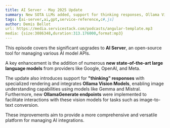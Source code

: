 ```yaml
---
title: AI Server - May 2025 Update
summary: New SOTA LLMs added, support for thinking responses, Ollama Vision Models & Generate API
tags: [ai-server,ai,gpt,service-reference,c#,js]
author: Demis Bellot
url: https://media.servicestack.com/podcasts/angular-template.mp3
media: {size:3086348,duration:313.176000,format:mp3}
---
```


This episode covers the significant upgrades to **AI Server**, an open-source tool for managing various AI model APIs. 

A key enhancement is the addition of numerous **new state-of-the-art large language models** from providers like Google, OpenAI, and Meta. 

The update also introduces support for **"thinking" responses** with specialized rendering and integrates **Ollama Vision Models**, enabling image understanding capabilities using models like Gemma and Mistral. Furthermore, new **OllamaGenerate endpoints** were implemented to facilitate interactions with these vision models for tasks such as image-to-text conversion. 

These improvements aim to provide a more comprehensive and versatile platform for managing AI integrations.